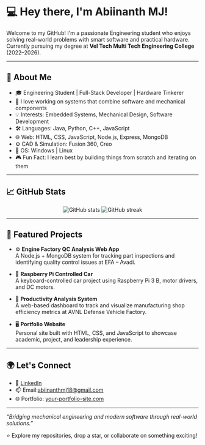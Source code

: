 # 💻 Hey there, I'm Abiinanth MJ!

Welcome to my GitHub! I'm a passionate Engineering student who enjoys solving real-world problems with smart software and practical hardware. Currently pursuing my degree at **Vel Tech Multi Tech Engineering College** (2022–2026).

---

## 🚀 About Me

- 🎓 Engineering Student | Full-Stack Developer | Hardware Tinkerer  
- 🔧 I love working on systems that combine software and mechanical components  
- 💡 Interests: Embedded Systems, Mechanical Design, Software Development  
- 🛠️ Languages: Java, Python, C++, JavaScript  
- 🌐 Web: HTML, CSS, JavaScript, Node.js, Express, MongoDB  
- ⚙️ CAD & Simulation: Fusion 360, Creo  
- 🐧 OS: Windows | Linux  
- 🎮 Fun Fact: I learn best by building things from scratch and iterating on them

---

## 📈 GitHub Stats

<p align="center">
  <img src="https://github-readme-stats.vercel.app/api?username=AbiinanthMJ&show_icons=true&theme=radical" alt="GitHub stats" />
  <img src="https://github-readme-streak-stats.herokuapp.com/?user=AbiinanthMJ&theme=radical" alt="GitHub streak" />
</p>


---

## 📌 Featured Projects

- ⚙️ **Engine Factory QC Analysis Web App**  
  A Node.js + MongoDB system for tracking part inspections and identifying quality control issues at EFA – Avadi.

- 🚗 **Raspberry Pi Controlled Car**  
  A keyboard-controlled car project using Raspberry Pi 3 B, motor drivers, and DC motors.

- 🔩 **Productivity Analysis System**  
  A web-based dashboard to track and visualize manufacturing shop efficiency metrics at AVNL Defense Vehicle Factory.

- 🖥️ **Portfolio Website**  
  Personal site built with HTML, CSS, and JavaScript to showcase academic, project, and leadership experience.

---

## 🌍 Let's Connect

- 💼 [LinkedIn]([https://www.linkedin.com/in/YOUR-LINKEDIN](https://www.linkedin.com/in/abiinanth-m-j-a39784294/))
- 📫 Email:abiinanthmj18@gmail.com
- 🌐 Portfolio: [your-portfolio-site.com](https://abiinanth.netlify.app/)
---

_“Bridging mechanical engineering and modern software through real-world solutions.”_

⭐️ Explore my repositories, drop a star, or collaborate on something exciting!
